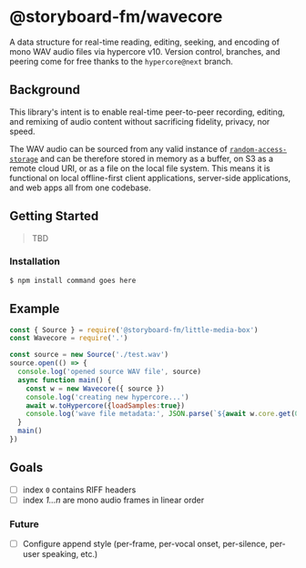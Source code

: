 # @storyboard-fm/wavecore
A data structure for real-time reading, editing, seeking, and encoding of mono
WAV audio files via hypercore v10. Version control, branches, and peering come
for free thanks to the `hypercore@next` branch.
## Background
This library's intent is to enable real-time peer-to-peer recording, editing, and
remixing of audio content without sacrificing fidelity, privacy, nor speed.

The WAV audio can be sourced from any valid instance of
[`random-access-storage`][ras] and can be therefore stored in memory as a
buffer, on S3 as a remote cloud URI, or as a file on the local file system. This
means it is functional on local offline-first client applications, server-side
applications, and web apps all from one codebase.
## Getting Started
> TBD
### Installation
```sh
$ npm install command goes here
```
## Example
```js
const { Source } = require('@storyboard-fm/little-media-box')
const Wavecore = require('.')

const source = new Source('./test.wav')
source.open(() => {
  console.log('opened source WAV file', source)
  async function main() {
    const w = new Wavecore({ source })
    console.log('creating new hypercore...')
    await w.toHypercore({loadSamples:true})
    console.log('wave file metadata:', JSON.parse(`${await w.core.get(0)}`))
  }
  main()
})

```
## Goals
- [ ] index `0` contains RIFF headers
- [ ] index *1...n* are mono audio frames in linear order
### Future
- [ ] Configure append style (per-frame, per-vocal onset, per-silence,
  per-user speaking, etc.)

[ras]: https://github.com/random-access-storage
